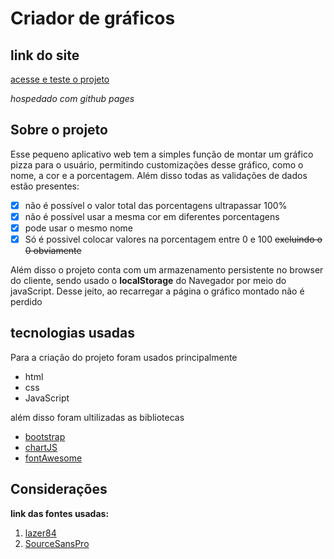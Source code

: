 # Criador de gráficos

## link do site
[acesse e teste o projeto](https://natanbarbosa.github.io/chartMaker/)

_hospedado com github pages_

## Sobre o projeto
Esse pequeno aplicativo web tem a simples função de montar um gráfico pizza para o usuário, permitindo customizações desse gráfico, como o nome, a cor e a porcentagem. Além disso todas as validações de dados estão presentes:  
- [x] não é possível o valor total das porcentagens ultrapassar 100%
- [x] não é possível usar a mesma cor em diferentes porcentagens
- [x] pode usar o mesmo nome
- [x] Só é possivel colocar valores na porcentagem entre 0 e 100 ~~excluindo o 0 obviamente~~

Além disso o projeto conta com um armazenamento persistente no browser do cliente, sendo usado o __localStorage__ do Navegador por meio do javaScript. 
Desse jeito, ao recarregar a página o gráfico montado não é perdido

## tecnologias usadas
Para a criação do projeto foram usados principalmente
- html
- css
- JavaScript

além disso foram ultilizadas as bibliotecas
- [bootstrap](https://getbootstrap.com/)
- [chartJS](https://www.chartjs.org/)
- [fontAwesome](https://fontawesome.com/)

## Considerações
**link das fontes usadas:**
1. [lazer84](https://www.dafont.com/lazer84.font)
1. [SourceSansPro](https://fonts.google.com/specimen/Source+Sans+Pro)


